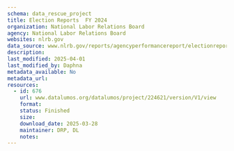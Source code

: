 ```yaml
---
schema: data_rescue_project 
title: Election Reports  FY 2024
organization: National Labor Relations Board
agency: National Labor Relations Board
websites: nlrb.gov
data_source: www.nlrb.gov/reports/agencyperformancereport/electionreports/electionreportsfy2024
description: 
last_modified: 2025-04-01
last_modified_by: Daphna
metadata_available: No
metadata_url: 
resources:
  - id: 676
    url: www.datalumos.org/datalumos/project/224621/version/V1/view
    format: 
    status: Finished
    size: 
    download_date: 2025-03-28
    maintainer: DRP, DL
    notes: 
---
```

